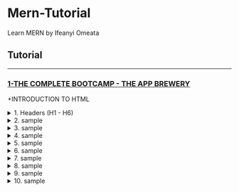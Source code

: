 # Mern-Tutorial
Learn MERN by Ifeanyi Omeata

## Tutorial

---

### [1-THE COMPLETE BOOTCAMP - THE APP BREWERY](#)

+INTRODUCTION TO HTML

<details>
  <summary>1. Headers (H1 - H6)</summary>

```html
<h1>Heading 1</h1>
<h2>Heading 2</h2>
<h3>Heading 3</h3>
<h4>Heading 4</h4>
<h5>Heading 5</h5>
<h6>Heading 6</h6>
```

```html
<center>
    <hr size="3" noshade>
    <h1>THE ADVENTURES OF <br> SHERLOCK HOLMES</h1>
    <br>
    <h3>by</h3>
    <br>
    <h2>SIR ARTHUR CONAN DOYLE</h2>
    <hr size="3" noshade>
</center>
```

</details>

<details>
  <summary>2. sample</summary>

```html

```

```html

```

```bash

```

```bash

```

</details>

<details>
  <summary>3. sample</summary>

```html

```

```html

```

```bash

```

```bash

```

</details>

<details>
  <summary>4. sample</summary>

```html

```

```html

```

```bash

```

```bash

```

</details>

<details>
  <summary>5. sample</summary>

```html

```

```html

```

```bash

```

```bash

```

</details>

<details>
  <summary>6. sample</summary>

```html

```

```html

```

```bash

```

```bash

```

</details>

<details>
  <summary>7. sample</summary>

```html

```

```html

```

```bash

```

```bash

```

</details>

<details>
  <summary>8. sample</summary>

```html

```

```html

```

```bash

```

```bash

```

</details>

<details>
  <summary>9. sample</summary>

```html

```

```html

```

```bash

```

```bash

```

</details>

<details>
  <summary>10. sample</summary>

```html

```

```html

```

```bash

```

```bash

```

</details>